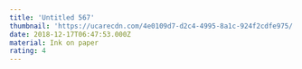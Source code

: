```yaml
---
title: 'Untitled 567'
thumbnail: 'https://ucarecdn.com/4e0109d7-d2c4-4995-8a1c-924f2cdfe975/'
date: 2018-12-17T06:47:53.000Z
material: Ink on paper
rating: 4
---
```

